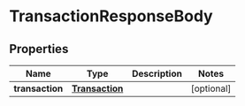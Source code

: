 # TransactionResponseBody

## Properties
Name | Type | Description | Notes
------------ | ------------- | ------------- | -------------
**transaction** | [**Transaction**](Transaction.md) |  | [optional] 


